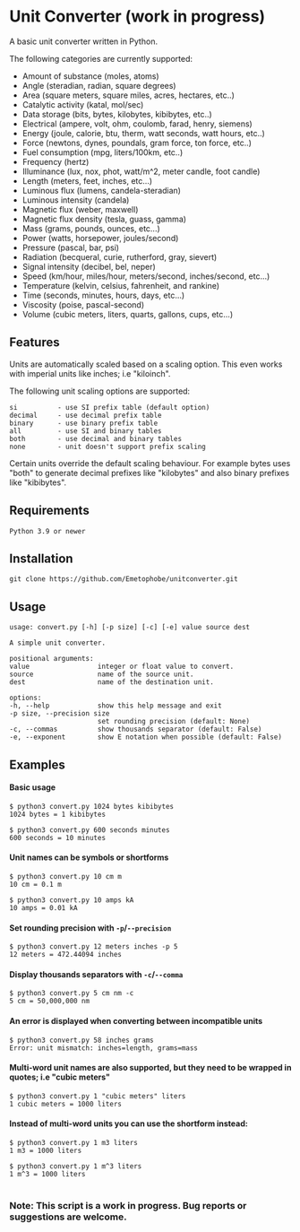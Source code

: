 # Unit Converter (work in progress)

A basic unit converter written in Python.


The following categories are currently supported:


* Amount of substance (moles, atoms)
* Angle (steradian, radian, square degrees)
* Area (square meters, square miles, acres, hectares, etc..)
* Catalytic activity (katal, mol/sec)
* Data storage (bits, bytes, kilobytes, kibibytes, etc..)
* Electrical (ampere, volt, ohm, coulomb, farad, henry, siemens)
* Energy (joule, calorie, btu, therm, watt seconds, watt hours, etc..)
* Force (newtons, dynes, poundals, gram force, ton force, etc..)
* Fuel consumption (mpg, liters/100km, etc..)
* Frequency (hertz)
* Illuminance (lux, nox, phot, watt/m^2, meter candle, foot candle)
* Length (meters, feet, inches, etc...)
* Luminous flux (lumens, candela-steradian)
* Luminous intensity (candela)
* Magnetic flux (weber, maxwell)
* Magnetic flux density (tesla, guass, gamma)
* Mass (grams, pounds, ounces, etc...)
* Power (watts, horsepower, joules/second)
* Pressure (pascal, bar, psi)
* Radiation (becqueral, curie, rutherford, gray, sievert)
* Signal intensity (decibel, bel, neper)
* Speed (km/hour, miles/hour, meters/second, inches/second, etc...)
* Temperature (kelvin, celsius, fahrenheit, and rankine)
* Time (seconds, minutes, hours, days, etc...)
* Viscosity (poise, pascal-second)
* Volume (cubic meters, liters, quarts, gallons, cups, etc...)

## Features

Units are automatically scaled based on a scaling option. This even works with imperial units like inches; i.e "kiloinch".

The following unit scaling options are supported:

    si          - use SI prefix table (default option)
    decimal     - use decimal prefix table
    binary      - use binary prefix table
    all         - use SI and binary tables
    both        - use decimal and binary tables
    none        - unit doesn't support prefix scaling

Certain units override the default scaling behaviour. For example bytes uses "both" to
generate decimal prefixes like "kilobytes" and also binary prefixes like "kibibytes".


## Requirements

    Python 3.9 or newer

## Installation

    git clone https://github.com/Emetophobe/unitconverter.git

## Usage

    usage: convert.py [-h] [-p size] [-c] [-e] value source dest

    A simple unit converter.

    positional arguments:
    value                 integer or float value to convert.
    source                name of the source unit.
    dest                  name of the destination unit.

    options:
    -h, --help            show this help message and exit
    -p size, --precision size
                          set rounding precision (default: None)
    -c, --commas          show thousands separator (default: False)
    -e, --exponent        show E notation when possible (default: False)

## Examples

#### Basic usage

    $ python3 convert.py 1024 bytes kibibytes
    1024 bytes = 1 kibibytes

    $ python3 convert.py 600 seconds minutes
    600 seconds = 10 minutes

#### Unit names can be symbols or shortforms

    $ python3 convert.py 10 cm m
    10 cm = 0.1 m

    $ python3 convert.py 10 amps kA
    10 amps = 0.01 kA

#### Set rounding precision with `-p`/`--precision`

    $ python3 convert.py 12 meters inches -p 5
    12 meters = 472.44094 inches

#### Display thousands separators with `-c`/`--comma`

    $ python3 convert.py 5 cm nm -c
    5 cm = 50,000,000 nm

#### An error is displayed when converting between incompatible units

    $ python3 convert.py 58 inches grams
    Error: unit mismatch: inches=length, grams=mass

#### Multi-word unit names are also supported, but they need to be wrapped in quotes; i.e "cubic meters"

    $ python3 convert.py 1 "cubic meters" liters
    1 cubic meters = 1000 liters

#### Instead of multi-word units you can use the shortform instead:

    $ python3 convert.py 1 m3 liters
    1 m3 = 1000 liters

    $ python3 convert.py 1 m^3 liters
    1 m^3 = 1000 liters


#
### Note: This script is a work in progress. Bug reports or suggestions are welcome.
